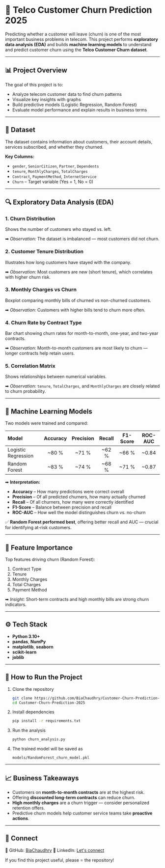 # 🧠 Telco Customer Churn Prediction 2025

Predicting whether a customer will leave (churn) is one of the most important business problems in telecom.
This project performs **exploratory data analysis (EDA)** and builds **machine learning models** to understand and predict customer churn using the **Telco Customer Churn dataset**.

---

## 📊 Project Overview

The goal of this project is to:

* Analyze telecom customer data to find churn patterns
* Visualize key insights with graphs
* Build predictive models (Logistic Regression, Random Forest)
* Evaluate model performance and explain results in business terms

---

## 🧩 Dataset

The dataset contains information about customers, their account details, services subscribed, and whether they churned.

**Key Columns:**

* `gender`, `SeniorCitizen`, `Partner`, `Dependents`
* `tenure`, `MonthlyCharges`, `TotalCharges`
* `Contract`, `PaymentMethod`, `InternetService`
* `Churn` – Target variable (Yes = 1, No = 0)

---

## 🔍 Exploratory Data Analysis (EDA)

### 1. **Churn Distribution**

Shows the number of customers who stayed vs. left.

➡ *Observation:* The dataset is imbalanced — most customers did not churn.

### 2. **Customer Tenure Distribution**

Illustrates how long customers have stayed with the company.

➡ *Observation:* Most customers are new (short tenure), which correlates with higher churn risk.

### 3. **Monthly Charges vs Churn**

Boxplot comparing monthly bills of churned vs non-churned customers.

➡ *Observation:* Customers with higher bills tend to churn more often.

### 4. **Churn Rate by Contract Type**

Bar chart showing churn rates for month-to-month, one-year, and two-year contracts.

➡ *Observation:* Month-to-month customers are most likely to churn — longer contracts help retain users.

### 5. **Correlation Matrix**

Shows relationships between numerical variables.

➡ *Observation:* `tenure`, `TotalCharges`, and `MonthlyCharges` are closely related to churn probability.

---

## 🧠 Machine Learning Models

Two models were trained and compared:

| Model               | Accuracy | Precision | Recall | F1-Score | ROC-AUC |
| :------------------ | :------: | :-------: | :----: | :------: | :-----: |
| Logistic Regression |   ~80 %  |   ~71 %   |  ~62 % |   ~66 %  |  ~0.84  |
| Random Forest       |   ~83 %  |   ~74 %   |  ~68 % |   ~71 %  |  ~0.87  |

➡ **Interpretation:**

* **Accuracy** – How many predictions were correct overall
* **Precision** – Of all predicted churners, how many actually churned
* **Recall** – Of all churners, how many were correctly identified
* **F1-Score** – Balance between precision and recall
* **ROC-AUC** – How well the model distinguishes churn vs. no-churn

✅ **Random Forest performed best**, offering better recall and AUC — crucial for identifying at-risk customers.

---

## 🌟 Feature Importance

Top features driving churn (Random Forest):

1. Contract Type
2. Tenure
3. Monthly Charges
4. Total Charges
5. Payment Method

➡ *Insight:* Short-term contracts and high monthly bills are strong churn indicators.

---

## ⚙️ Tech Stack

* **Python 3.10+**
* **pandas**, **NumPy**
* **matplotlib**, **seaborn**
* **scikit-learn**
* **joblib**

---

## 🚀 How to Run the Project

1. Clone the repository

   ```bash
   git clone https://github.com/BiaChaudhry/Customer-Churn-Prediction-2025.git
   cd Customer-Churn-Prediction-2025
   ```

2. Install dependencies

   ```bash
   pip install -r requirements.txt
   ```

3. Run the analysis

   ```bash
   python churn_analysis.py
   ```

4. The trained model will be saved as

   ```
   models/RandomForest_churn_model.pkl
   ```

---

## 📈 Business Takeaways

* Customers on **month-to-month contracts** are at the highest risk.
* Offering **discounted long-term contracts** can reduce churn.
* **High monthly charges** are a churn trigger — consider personalized retention offers.
* Predictive churn models help customer service teams take **proactive actions**.

---

## 🤝 Connect

💼 GitHub: [BiaChaudhry](https://github.com/BiaChaudhry)
🔗 LinkedIn: [Let's connect](https://linkedin.com/in/biachaudhry1312)

If you find this project useful, please ⭐ the repository!
